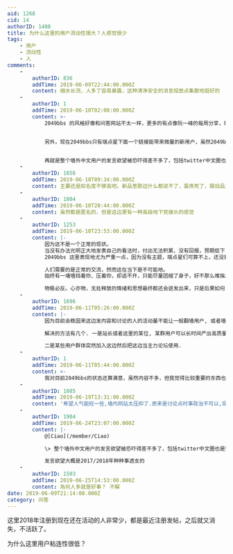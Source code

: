 ```yaml
---
aid: 1268
cid: 14
authorID: 1408
title: 为什么这里的用户流动性很大？人感觉很少
tags:
    - 用户
    - 流动性
    - 人
comments:
    -
        authorID: 836
        addTime: 2019-06-09T22:44:00.000Z
        content: 细水长流，人多了容易暴露，这种清净安全的消息投放点集散地挺好的
    -
        authorID: 1
        addTime: 2019-06-10T02:08:00.000Z
        content: >-
            2049bbs 的风格好像和问答网站不太一样，更多的有点像阮一峰的每周分享，时政类话题基本都去新品葱了，总的来说，风格偏高冷。


            另外，现在2049bbs只有端点星下面一个链接能带来微量的新用户，虽然2049bbs本身给了很多外链，但是并没有其他站给2049bbs导流。因此，2049的曝光量很依赖端点星的爆款。


            再就是整个墙外中文用户的发言欲望被恐吓得差不多了，包括twitter中文圈也是整个萎缩得不行，新品葱也是靠以前的老底子以及港台用户、海外留学生勉强支撑一下。
    -
        authorID: 1856
        addTime: 2019-06-10T09:34:00.000Z
        content: 主要还是知名度不够高吧。新品葱那边什么都说不了，蛋疼死了，跟旧品葱一个屌样
    -
        authorID: 1804
        addTime: 2019-06-10T20:44:00.000Z
        content: 虽然都是匿名的，但是这边更有一种高级地下党接头的感觉
    -
        authorID: 1253
        addTime: 2019-06-10T23:53:00.000Z
        content: |-
            因为这不是一个正常的现状。  
            当没有办法光明正大地发表自己的看法时，付出无法积累、没有回报，预期低下，也就消减了表达欲望。  
            2049bbs 这里表现地尤为严重一点，因为没有主题，端点星们可算不上，还没到时候。

            人们需要的是正常的交流，然而这在当下是不可能地。  
            始终有一堵墙挡着你、压着你，却逃不开，只能尽量团缩了身子，好不那么难挨。

            物极必反。心亦物，无处释放的情绪和思想最终都还会迸发出来，只是后果如何，实是难料。
    -
        authorID: 1696
        addTime: 2019-06-11T05:26:00.000Z
        content: |-
            因为目前会稳固来这边发内容和讨论的人的活动量不能让一般翻墙用户, 或者墙外人有每天过来看看的想法....

            解决的方法有几个. 一是站长或者这里的某位, 某群用户可以长时间产出高质量的内容.

            二是某些用户群体突然加入这边然后把这边当主力论坛使用.
    -
        authorID: 1
        addTime: 2019-06-11T05:44:00.000Z
        content: >-
            我对目前2049bbs的状态还算满意，虽然内容不多，但我觉得比较重要的东西也没落下多少。目前来看，更多的像是一个入口，当然也期待每个人分享自己认为重要或者自己有深入了解的东西。
    -
        authorID: 1885
        addTime: 2019-06-19T13:31:00.000Z
        content: '希望人气能旺一些,墙内网站太压抑了.原来是讨论点时事政治不可以,现在连经济也不让讨论.然后还总能遇到准纳粹'
    -
        authorID: 1904
        addTime: 2019-06-24T23:07:00.000Z
        content: |-
            @[Ciao](/member/Ciao)

            \> 整个墙外中文用户的发言欲望被恐吓得差不多了，包括twitter中文圈也是整个萎缩得不行

            发言欲望大概是2017/2018年种种事透支的
    -
        authorID: 1503
        addTime: 2019-06-25T14:53:00.000Z
        content: 為何人多就是好事？ 不解
date: 2019-06-09T21:14:00.000Z
category: 问答
---
```


这里2018年注册到现在还在活动的人非常少，都是最近注册发帖，之后就又消失，不活跃了。

为什么这里用户粘连性很低？
